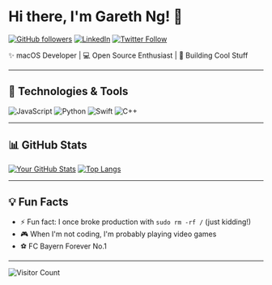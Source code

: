 # Hi there, I'm Gareth Ng! 👋

[![GitHub followers](https://img.shields.io/github/followers/garethng?logo=github&style=flat)](https://github.com/garethng?tab=followers)
[![LinkedIn](https://img.shields.io/badge/LinkedIn-Connect-blue?logo=linkedin)](https://www.linkedin.com/in/qingzhe-wu-97a490124)
[![Twitter Follow](https://img.shields.io/twitter/follow/gareth7ng?style=social)](https://twitter.com/gareth7ng)

✨ macOS Developer | 💻 Open Source Enthusiast | 🚀 Building Cool Stuff

---

## 🔧 Technologies & Tools

![JavaScript](https://img.shields.io/badge/-JavaScript-F7DF1E?logo=javascript&logoColor=black)
![Python](https://img.shields.io/badge/-Python-3776AB?logo=python&logoColor=white)
![Swift](https://img.shields.io/badge/Swift-F05138?logo=Swift&logoColor=white)
![C++](https://img.shields.io/badge/-C++-blue?logo=cplusplus)

---

## 📊 GitHub Stats

[![Your GitHub Stats](https://github-readme-stats.vercel.app/api?username=garethng&show_icons=true&theme=radical)](https://github.com/garethng)
[![Top Langs](https://github-readme-stats.vercel.app/api/top-langs/?username=garethng&layout=compact&theme=radical)](https://github.com/garethng)

<!--
---

## 🚀 Featured Projects

- **[Awesome Project](https://github.com/yourusername/awesome-project)** - Short description of your amazing project
  ![Stars](https://img.shields.io/github/stars/yourusername/awesome-project?style=flat) ![Last Commit](https://img.shields.io/github/last-commit/yourusername/awesome-project)

- **[Cool Tool](https://github.com/yourusername/cool-tool)** - Description of your useful tool 
  ![Stars](https://img.shields.io/github/stars/yourusername/cool-tool?style=flat) ![License](https://img.shields.io/github/license/yourusername/cool-tool)

---

## 📫 How to Reach Me

- 💼 [LinkedIn](https://www.linkedin.com/in/yourprofile/)
- 🐦 [Twitter](https://twitter.com/yourhandle)
- 📧 Email: youremail@domain.com
- 🌍 [Personal Website](https://yourwebsite.com)

-->

---

## 💡 Fun Facts

- ⚡ Fun fact: I once broke production with `sudo rm -rf /` (just kidding!)
- 🎮 When I'm not coding, I'm probably playing video games
- ⚽️ FC Bayern Forever No.1

---

![Visitor Count](https://visitor-badge.imlete.cn/badge?id=garethng.visitor-badge)
